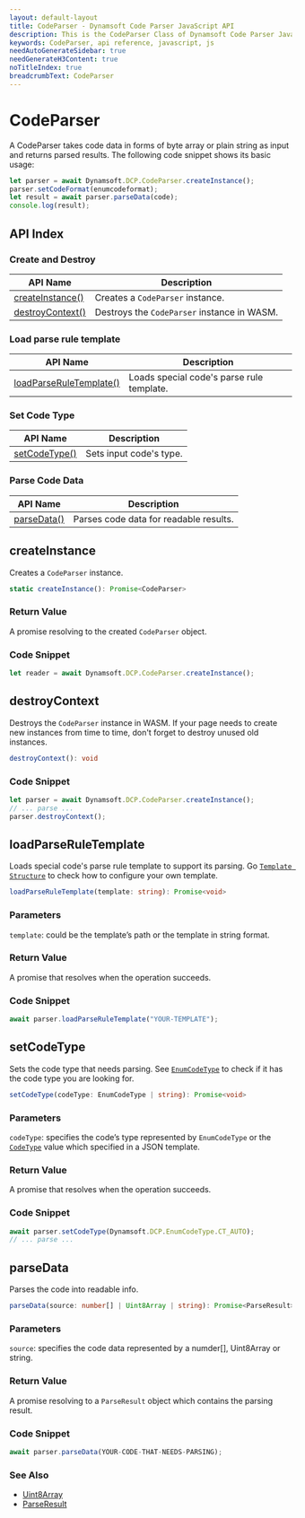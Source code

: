 ```yaml
---
layout: default-layout
title: CodeParser - Dynamsoft Code Parser JavaScript API
description: This is the CodeParser Class of Dynamsoft Code Parser JavaScript SDK.
keywords: CodeParser, api reference, javascript, js
needAutoGenerateSidebar: true
needGenerateH3Content: true
noTitleIndex: true
breadcrumbText: CodeParser
---
```


# CodeParser

A CodeParser takes code data in forms of byte array or plain string as input and returns parsed results. The following code snippet shows its basic usage:

```js
let parser = await Dynamsoft.DCP.CodeParser.createInstance();
parser.setCodeFormat(enumcodeformat);
let result = await parser.parseData(code);
console.log(result);
```

## API Index

### Create and Destroy

| API Name | Description |
|---|---|
| [createInstance()](#createinstance) | Creates a `CodeParser` instance. |
| [destroyContext()](#destroycontext) | Destroys the `CodeParser` instance in WASM. |

### Load parse rule template

| API Name | Description |
|---|---|
| [loadParseRuleTemplate()](#loadparseruletemplate) | Loads special code's parse rule template. |

### Set Code Type

| API Name | Description |
|---|---|
| [setCodeType()](#setcodetype) | Sets input code's type. |

### Parse Code Data

| API Name | Description |
|---|---|
| [parseData()](#parsedata) | Parses code data for readable results. |


## createInstance

Creates a `CodeParser` instance.

```typescript
static createInstance(): Promise<CodeParser>
```

### Return Value

A promise resolving to the created `CodeParser` object.

### Code Snippet

```js
let reader = await Dynamsoft.DCP.CodeParser.createInstance();
```

## destroyContext

Destroys the `CodeParser` instance in WASM. If your page needs to create new instances from time to time, don't forget to destroy unused old instances.

```typescript
destroyContext(): void
```

### Code Snippet

```js
let parser = await Dynamsoft.DCP.CodeParser.createInstance();
// ... parse ...
parser.destroyContext();
```

## loadParseRuleTemplate

Loads special code's parse rule template to support its parsing. Go [`Template Structure`](../../../template/index.md) to check how to configure your own template.

```typescript
loadParseRuleTemplate(template: string): Promise<void>
```

### Parameters

`template`: could be the template’s path or the template in string format. 

### Return Value

A promise that resolves when the operation succeeds.

### Code Snippet

```js
await parser.loadParseRuleTemplate("YOUR-TEMPLATE");
```

## setCodeType

Sets the code type that needs parsing. See [`EnumCodeType`](./enum/EnumCodeFormat.md) to check if it has the code type you are looking for.

```typescript
setCodeType(codeType: EnumCodeType | string): Promise<void>  
```

### Parameters

`codeType`: specifies the code’s type represented by `EnumCodeType` or the [`CodeType`](../../../template/index.md#specification) value which specified in a JSON template.

### Return Value

A promise that resolves when the operation succeeds.

### Code Snippet

```js
await parser.setCodeType(Dynamsoft.DCP.EnumCodeType.CT_AUTO);
// ... parse ...
```

## parseData

Parses the code into readable info.

```typescript
parseData(source: number[] | Uint8Array | string): Promise<ParseResult> 
```

### Parameters

`source`: specifies the code data represented by a numder[], Uint8Array or string.

### Return Value

A promise resolving to a `ParseResult` object which contains the parsing result.

### Code Snippet

```js
await parser.parseData(YOUR-CODE-THAT-NEEDS-PARSING);
```

### See Also

* [Uint8Array](https://developer.mozilla.org/en-US/docs/Web/JavaScript/Reference/Global_Objects/Uint8Array)
* [ParseResult](./interface/ParseResult.md)

<!--

## setCryptoPublicKey

Sets the public key if your parsing process needs one.

```typescript
setCryptoPublicKey(key: string): Promise<void>
```

### Parameters

`key`: specifies the public key represented by a string.

### Return Value

A promise that resolves when the operation succeeds.

### Code Snippet

```js
let parser = await Dynamsoft.DCP.CodeParser.createInstance();
parser.setCryptoPublicKey(YOUR-PUBLIC-KEY);
// … parse …
```

## setCertificate

Sets the certificate if your parsing process needs one.

```typescript
setCertificate(value: Uint8Array | ArrayBuffer | string): Promise<void>
```

### Parameters

`value`: specifies the certificate represented by a Uint8Array, ArrayBuffer or string.

### Return Value

A promise that resolves when the operation succeeds.

### Code Snippet

```js
let parser = await Dynamsoft.DCP.CodeParser.createInstance();
parser.setCertificate(YOUR-CERTIFICATE);
// … parse …
```

### See Also

* [ArrayBuffer](https://developer.mozilla.org/en-US/docs/Web/JavaScript/Reference/Global_Objects/ArrayBuffer)

-->